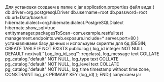  Для установки создаем в папке с jar application.properties файл вида:(
db.driver=org.postgresql.Driver
db.username=root
db.password=root
db.url=Data/base/url
hibernate.dialect=org.hibernate.dialect.PostgreSQLDialect
hibernate.show_sql=true
entitymanager.packagesToScan=com.example.restfulltest
management.endpoints.web.exposure.include=*
server.port=80
)
устанавливаем базу данных и используем 
скрипты для бд:(BEGIN;
CREATE TABLE IF NOT EXISTS public.log
(
    log_id integer NOT NULL DEFAULT nextval('"Log_log_id_seq"'::regclass),
    log_message text COLLATE pg_catalog."default" NOT NULL,
    log_type text COLLATE pg_catalog."default" NOT NULL,
    log_level text COLLATE pg_catalog."default" NOT NULL,
    log_time timestamp without time zone,
    CONSTRAINT log_pk PRIMARY KEY (log_id)
);
END;)
запускаем jar
